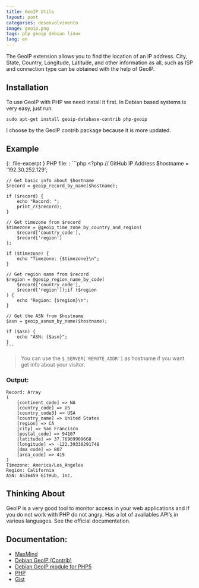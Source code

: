 ```yaml
---
title: GeoIP Utils
layout: post
categories: desenvolvimento
image: geoip.png
tags: php geoip debian linux
lang: en
---
```


The GeoIP extension allows you to find the location of an IP address. City, State, Country, Longitude, Latitude, and other information as all, such as ISP and connection type can be obtained with the help of GeoIP.

## Installation

To use GeoIP with PHP we need install it first. In Debian based systems is very easy, just run:

```
sudo apt-get install geoip-database-contrib php-geoip
```

I choose by the GeoIP contrib package because it is more updated.

## Example

{: .file-excerpt }
PHP file:
:   ```php
    <?php
    // GitHub IP Address
    $hostname = '192.30.252.129';

    // Get basic info about $hostname
    $record = geoip_record_by_name($hostname);
    
    if ($record) {
        echo "Record: ";
        print_r($record);
    }

    // Get timezone from $record
    $timezone = @geoip_time_zone_by_country_and_region(
        $record['country_code'],
        $record['region']
    );
    
    if ($timezone) {
        echo "Timezone: {$timezone}\n";
    }

    // Get region name from $record
    $region = @geoip_region_name_by_code(
        $record['country_code'],
        $record['region']);if ($region
    ) {
        echo "Region: {$region}\n";
    }

    // Get the ASN from $hostname
    $asn = geoip_asnum_by_name($hostname);
    
    if ($asn) {
        echo "ASN: {$asn}";
    }
    ```

> You can use the `$_SERVER['REMOTE_ADDR']` as hostname if you want get info about your visitor.

### Output:

```
Record: Array
(
    [continent_code] => NA
    [country_code] => US
    [country_code3] => USA
    [country_name] => United States
    [region] => CA
    [city] => San Francisco
    [postal_code] => 94107
    [latitude] => 37.76969909668
    [longitude] => -122.39330291748
    [dma_code] => 807
    [area_code] => 415
)
Timezone: America/Los_Angeles
Region: California
ASN: AS36459 GitHub, Inc.
```

## Thinking About

GeoIP is a very good tool to monitor access in your web applications and if you do not work with PHP do not angry. Has a lot of availables API’s in various languages. See the official documentation.

## Documentation:

- [MaxMind](http://dev.maxmind.com/geoip/)
- [Debian GeoIP (Contrib)](https://packages.debian.org/jessie/geoip-database-contrib)
- [Debian GeoIP module for PHP5](https://packages.debian.org/jessie/php5-geoip)
- [PHP](http://php.net/manual/pt_BR/intro.geoip.php)
- [Gist](https://gist.github.com/natanfelles/d5b09be51a873daebd6e645ca63faeb2)
